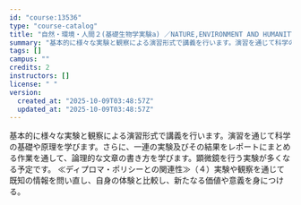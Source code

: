 ```yaml
---
id: "course:13536"
type: "course-catalog"
title: "自然・環境・人間２(基礎生物学実験a) ／NATURE,ENVIRONMENT AND HUMANITY2(EXPERIMENTS IN BASIC BIOLOGY (A))"
summary: "基本的に様々な実験と観察による演習形式で講義を行います。演習を通じて科学の基礎や原理を学びます。さらに、一連の実験及びその結果をレポートにまとめる作業を通して、論理的な文章の書き方を学びます。顕微鏡を行う実験が多くなる予定です。 ≪ディプロ…"
tags: []
campus: ""
credits: 2
instructors: []
license: " "
version:
  created_at: "2025-10-09T03:48:57Z"
  updated_at: "2025-10-09T03:48:57Z"
---
```


基本的に様々な実験と観察による演習形式で講義を行います。演習を通じて科学の基礎や原理を学びます。さらに、一連の実験及びその結果をレポートにまとめる作業を通して、論理的な文章の書き方を学びます。顕微鏡を行う実験が多くなる予定です。 ≪ディプロマ・ポリシーとの関連性≫（４）実験や観察を通じて既知の情報を問い直し、自身の体験と比較し、新たなる価値や意義を身につける。

